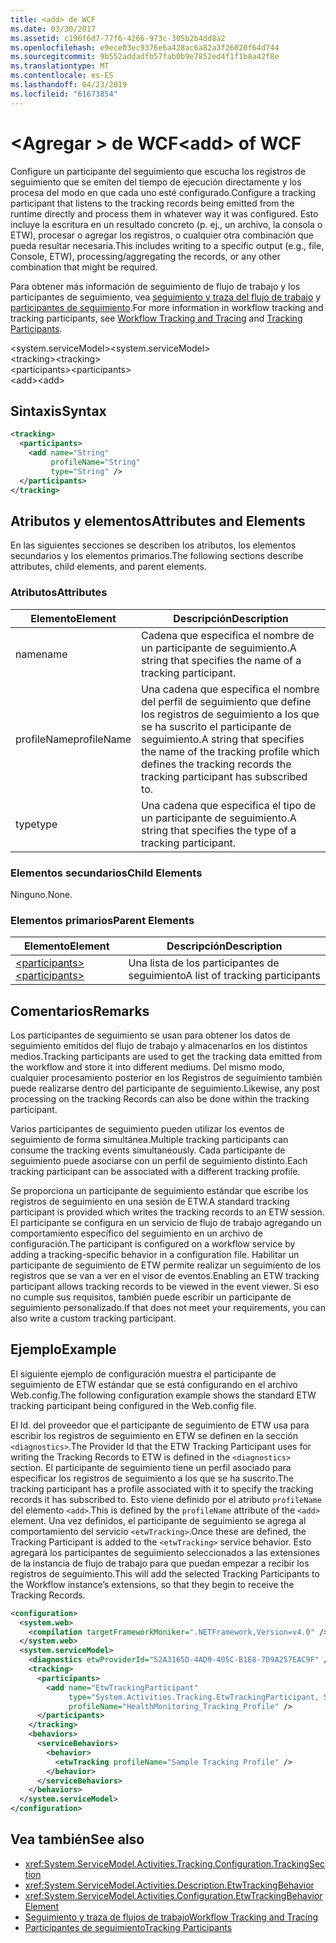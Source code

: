 ```yaml
---
title: <add> de WCF
ms.date: 03/30/2017
ms.assetid: c196f6d7-77f6-4266-973c-305b2b4dd8a2
ms.openlocfilehash: e9ece03ec9376e6a428ac6a82a3f26020f64d744
ms.sourcegitcommit: 9b552addadfb57fab0b9e7852ed4f1f1b8a42f8e
ms.translationtype: MT
ms.contentlocale: es-ES
ms.lasthandoff: 04/23/2019
ms.locfileid: "61673854"
---
```

# <a name="add-of-wcf"></a><span data-ttu-id="40525-102">\<Agregar > de WCF</span><span class="sxs-lookup"><span data-stu-id="40525-102">\<add> of WCF</span></span>
<span data-ttu-id="40525-103">Configure un participante del seguimiento que escucha los registros de seguimiento que se emiten del tiempo de ejecución directamente y los procesa del modo en que cada uno esté configurado.</span><span class="sxs-lookup"><span data-stu-id="40525-103">Configure a tracking participant that listens to the tracking records being emitted from the runtime directly and process them in whatever way it was configured.</span></span> <span data-ttu-id="40525-104">Esto incluye la escritura en un resultado concreto (p. ej., un archivo, la consola o ETW), procesar o agregar los registros, o cualquier otra combinación que pueda resultar necesaria.</span><span class="sxs-lookup"><span data-stu-id="40525-104">This includes writing to a specific output (e.g., file, Console, ETW), processing/aggregating the records, or any other combination that might be required.</span></span>  
  
 <span data-ttu-id="40525-105">Para obtener más información de seguimiento de flujo de trabajo y los participantes de seguimiento, vea [seguimiento y traza del flujo de trabajo](../../../../../docs/framework/windows-workflow-foundation/workflow-tracking-and-tracing.md) y [participantes de seguimiento](../../../../../docs/framework/windows-workflow-foundation/tracking-participants.md).</span><span class="sxs-lookup"><span data-stu-id="40525-105">For more information in workflow tracking and tracking participants, see [Workflow Tracking and Tracing](../../../../../docs/framework/windows-workflow-foundation/workflow-tracking-and-tracing.md) and [Tracking Participants](../../../../../docs/framework/windows-workflow-foundation/tracking-participants.md).</span></span>  
  
 <span data-ttu-id="40525-106">\<system.serviceModel></span><span class="sxs-lookup"><span data-stu-id="40525-106">\<system.serviceModel></span></span>  
<span data-ttu-id="40525-107">\<tracking></span><span class="sxs-lookup"><span data-stu-id="40525-107">\<tracking></span></span>  
<span data-ttu-id="40525-108">\<participants></span><span class="sxs-lookup"><span data-stu-id="40525-108">\<participants></span></span>  
<span data-ttu-id="40525-109">\<add></span><span class="sxs-lookup"><span data-stu-id="40525-109">\<add></span></span>  
  
## <a name="syntax"></a><span data-ttu-id="40525-110">Sintaxis</span><span class="sxs-lookup"><span data-stu-id="40525-110">Syntax</span></span>  
  
```xml  
<tracking>
  <participants>
    <add name="String"
         profileName="String"
         type="String" />
  </participants>
</tracking>
```  
  
## <a name="attributes-and-elements"></a><span data-ttu-id="40525-111">Atributos y elementos</span><span class="sxs-lookup"><span data-stu-id="40525-111">Attributes and Elements</span></span>  
 <span data-ttu-id="40525-112">En las siguientes secciones se describen los atributos, los elementos secundarios y los elementos primarios.</span><span class="sxs-lookup"><span data-stu-id="40525-112">The following sections describe attributes, child elements, and parent elements.</span></span>  
  
### <a name="attributes"></a><span data-ttu-id="40525-113">Atributos</span><span class="sxs-lookup"><span data-stu-id="40525-113">Attributes</span></span>  
  
|<span data-ttu-id="40525-114">Elemento</span><span class="sxs-lookup"><span data-stu-id="40525-114">Element</span></span>|<span data-ttu-id="40525-115">Descripción</span><span class="sxs-lookup"><span data-stu-id="40525-115">Description</span></span>|  
|-------------|-----------------|  
|<span data-ttu-id="40525-116">name</span><span class="sxs-lookup"><span data-stu-id="40525-116">name</span></span>|<span data-ttu-id="40525-117">Cadena que especifica el nombre de un participante de seguimiento.</span><span class="sxs-lookup"><span data-stu-id="40525-117">A string that specifies the name of a tracking participant.</span></span>|  
|<span data-ttu-id="40525-118">profileName</span><span class="sxs-lookup"><span data-stu-id="40525-118">profileName</span></span>|<span data-ttu-id="40525-119">Una cadena que especifica el nombre del perfil de seguimiento que define los registros de seguimiento a los que se ha suscrito el participante de seguimiento.</span><span class="sxs-lookup"><span data-stu-id="40525-119">A string that specifies the name of the tracking profile which defines the tracking records the tracking participant has subscribed to.</span></span>|  
|<span data-ttu-id="40525-120">type</span><span class="sxs-lookup"><span data-stu-id="40525-120">type</span></span>|<span data-ttu-id="40525-121">Una cadena que especifica el tipo de un participante de seguimiento.</span><span class="sxs-lookup"><span data-stu-id="40525-121">A string that specifies the type of a tracking participant.</span></span>|  
  
### <a name="child-elements"></a><span data-ttu-id="40525-122">Elementos secundarios</span><span class="sxs-lookup"><span data-stu-id="40525-122">Child Elements</span></span>  
 <span data-ttu-id="40525-123">Ninguno.</span><span class="sxs-lookup"><span data-stu-id="40525-123">None.</span></span>  
  
### <a name="parent-elements"></a><span data-ttu-id="40525-124">Elementos primarios</span><span class="sxs-lookup"><span data-stu-id="40525-124">Parent Elements</span></span>  
  
|<span data-ttu-id="40525-125">Elemento</span><span class="sxs-lookup"><span data-stu-id="40525-125">Element</span></span>|<span data-ttu-id="40525-126">Descripción</span><span class="sxs-lookup"><span data-stu-id="40525-126">Description</span></span>|  
|-------------|-----------------|  
|[<span data-ttu-id="40525-127">\<participants></span><span class="sxs-lookup"><span data-stu-id="40525-127">\<participants></span></span>](../../../../../docs/framework/configure-apps/file-schema/windows-workflow-foundation/participants.md)|<span data-ttu-id="40525-128">Una lista de los participantes de seguimiento</span><span class="sxs-lookup"><span data-stu-id="40525-128">A list of tracking participants</span></span>|  
  
## <a name="remarks"></a><span data-ttu-id="40525-129">Comentarios</span><span class="sxs-lookup"><span data-stu-id="40525-129">Remarks</span></span>  
 <span data-ttu-id="40525-130">Los participantes de seguimiento se usan para obtener los datos de seguimiento emitidos del flujo de trabajo y almacenarlos en los distintos medios.</span><span class="sxs-lookup"><span data-stu-id="40525-130">Tracking participants are used to get the tracking data emitted from the workflow and store it into different mediums.</span></span> <span data-ttu-id="40525-131">Del mismo modo, cualquier procesamiento posterior en los Registros de seguimiento también puede realizarse dentro del participante de seguimiento.</span><span class="sxs-lookup"><span data-stu-id="40525-131">Likewise, any post processing on the tracking Records can also be done within the tracking participant.</span></span>  
  
 <span data-ttu-id="40525-132">Varios participantes de seguimiento pueden utilizar los eventos de seguimiento de forma simultánea.</span><span class="sxs-lookup"><span data-stu-id="40525-132">Multiple tracking participants can consume the tracking events simultaneously.</span></span> <span data-ttu-id="40525-133">Cada participante de seguimiento puede asociarse con un perfil de seguimiento distinto.</span><span class="sxs-lookup"><span data-stu-id="40525-133">Each tracking participant can be associated with a different tracking profile.</span></span>  
  
 <span data-ttu-id="40525-134">Se proporciona un participante de seguimiento estándar que escribe los registros de seguimiento en una sesión de ETW.</span><span class="sxs-lookup"><span data-stu-id="40525-134">A standard tracking participant is provided which writes the tracking records to an ETW session.</span></span> <span data-ttu-id="40525-135">El participante se configura en un servicio de flujo de trabajo agregando un comportamiento específico del seguimiento en un archivo de configuración.</span><span class="sxs-lookup"><span data-stu-id="40525-135">The participant is configured on a workflow service by adding a tracking-specific behavior in a configuration file.</span></span> <span data-ttu-id="40525-136">Habilitar un participante de seguimiento de ETW permite realizar un seguimiento de los registros que se van a ver en el visor de eventos.</span><span class="sxs-lookup"><span data-stu-id="40525-136">Enabling an ETW tracking participant allows tracking records to be viewed in the event viewer.</span></span> <span data-ttu-id="40525-137">Si eso no cumple sus requisitos, también puede escribir un participante de seguimiento personalizado.</span><span class="sxs-lookup"><span data-stu-id="40525-137">If that does not meet your requirements, you can also write a custom tracking participant.</span></span>  
  
## <a name="example"></a><span data-ttu-id="40525-138">Ejemplo</span><span class="sxs-lookup"><span data-stu-id="40525-138">Example</span></span>  
 <span data-ttu-id="40525-139">El siguiente ejemplo de configuración muestra el participante de seguimiento de ETW estándar que se está configurando en el archivo Web.config.</span><span class="sxs-lookup"><span data-stu-id="40525-139">The following configuration example shows the standard ETW tracking participant being configured in the Web.config file.</span></span>  
  
 <span data-ttu-id="40525-140">El Id. del proveedor que el participante de seguimiento de ETW usa para escribir los registros de seguimiento en ETW se definen en la sección `<diagnostics>`.</span><span class="sxs-lookup"><span data-stu-id="40525-140">The Provider Id that the ETW Tracking Participant uses for writing the Tracking Records to ETW is defined in the `<diagnostics>` section.</span></span> <span data-ttu-id="40525-141">El participante de seguimiento tiene un perfil asociado para especificar los registros de seguimiento a los que se ha suscrito.</span><span class="sxs-lookup"><span data-stu-id="40525-141">The tracking participant has a profile associated with it to specify the tracking records it has subscribed to.</span></span> <span data-ttu-id="40525-142">Esto viene definido por el atributo `profileName` del elemento `<add>`.</span><span class="sxs-lookup"><span data-stu-id="40525-142">This is defined by the `profileName` attribute of the `<add>` element.</span></span> <span data-ttu-id="40525-143">Una vez definidos, el participante de seguimiento se agrega al comportamiento del servicio `<etwTracking>`.</span><span class="sxs-lookup"><span data-stu-id="40525-143">Once these are defined, the Tracking Participant is added to the `<etwTracking>` service behavior.</span></span> <span data-ttu-id="40525-144">Esto agregará los participantes de seguimiento seleccionados a las extensiones de la instancia de flujo de trabajo para que puedan empezar a recibir los registros de seguimiento.</span><span class="sxs-lookup"><span data-stu-id="40525-144">This will add the selected Tracking Participants to the Workflow instance’s extensions, so that they begin to receive the Tracking Records.</span></span>  
  
```xml  
<configuration>
  <system.web>
    <compilation targetFrameworkMoniker=".NETFramework,Version=v4.0" />
  </system.web>
  <system.serviceModel>
    <diagnostics etwProviderId="52A3165D-4AD9-405C-B1E8-7D9A257EAC9F" />
    <tracking>
      <participants>
        <add name="EtwTrackingParticipant"
             type="System.Activities.Tracking.EtwTrackingParticipant, System.Activities, Version=4.0.0.0, Culture=neutral, PublicKeyToken=31bf3856ad364e35"
             profileName="HealthMonitoring_Tracking_Profile" />
      </participants>
    </tracking>
    <behaviors>
      <serviceBehaviors>
        <behavior>
          <etwTracking profileName="Sample Tracking Profile" />
        </behavior>
      </serviceBehaviors>
    </behaviors>
  </system.serviceModel>
</configuration>
```  
  
## <a name="see-also"></a><span data-ttu-id="40525-145">Vea también</span><span class="sxs-lookup"><span data-stu-id="40525-145">See also</span></span>

- <xref:System.ServiceModel.Activities.Tracking.Configuration.TrackingSection>
- <xref:System.ServiceModel.Activities.Description.EtwTrackingBehavior>
- <xref:System.ServiceModel.Activities.Configuration.EtwTrackingBehaviorElement>
- [<span data-ttu-id="40525-146">Seguimiento y traza de flujos de trabajo</span><span class="sxs-lookup"><span data-stu-id="40525-146">Workflow Tracking and Tracing</span></span>](../../../../../docs/framework/windows-workflow-foundation/workflow-tracking-and-tracing.md)
- [<span data-ttu-id="40525-147">Participantes de seguimiento</span><span class="sxs-lookup"><span data-stu-id="40525-147">Tracking Participants</span></span>](../../../../../docs/framework/windows-workflow-foundation/tracking-participants.md)
